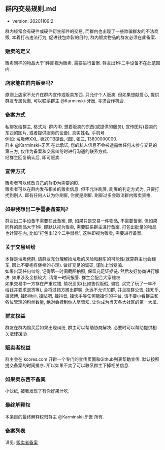 群内交易规则.md
--------------

- version: 20201109:2

群内经常会有硬件或硬件衍生部件的交易, 而群内也出现了一些欺骗群友的不法商贩, 本着打击违法行为, 促进钱包炸裂的目的, 群内贩卖物品的群友必须在此备案. 

### 贩卖的定义

贩卖同样的物品大于1件即视为贩卖, 需要进行备案. 群友出1件二手设备不在此范围内.

### 店家能在群内贩卖吗?

原则上店家不允许在群内宣传或贩卖东西. 只允许个人贩卖. 但如果想献爱心, 提供群友专属优惠, 可以联系群主 @Karminski-牙医, 寻求合作机会.

### 备案方式

私聊发给群主, 格式为: 群内ID, 想要贩卖的东西(或提供的服务), 宣传图片(要卖的东西的图片, 或者提供服务的设备), 真实姓名, 手机号.   
例如: 垃圾佬XXL, 卖20TB硬盘, (图), 张三, 13800000000.  
群主 @Karminski-牙医 在此承诺, 您的私人信息不会被透露给任何未参与交易的第三方, 仅作为备案和交易纠纷时进行沟通的联系方式.  
经群主回复确认后, 即可贩卖.  

### 宣传方式

贩卖者可以修改自己的群ID为需要的ID.  
贩卖者可以在群内发布相关的贩卖信息. 但不允许刷屏, 刷屏的判定方式为, 只要打扰到别人, 即有任何人认为你刷屏, 你就是刷屏. 刷屏过多会取消群内贩卖资格.  
  
### 如果我想出二手需要备案吗?

群友出二手设备不需要在此备案, 即, 如果只是交易一件物品, 不需要备案. 但如果同样的商品大于1件, 即默认视为贩卖, 需要联系群主进行备案. 打包出批量的物品也计算在内, 比如"打包出12个二手鼠标", 这种即视为贩卖, 需要进行备案.

### 关于交易纠纷

本群是垃圾佬群, 请群友充分理解捡垃圾的风险和翻车的可能性(就算群主也会翻车, 因此不要抱有侥幸的心理). 做好充足的调研, 谨防上当受骗.   
如果出现任何纠纷, 记得第一时间截图拍照, 保留充足证据链. 然后友好协商进行解决. 如果涉及金额较大, 请第一时间报警. 群主会配合大家维权.   
如果交易中一方存在严重过错, 情况恶劣(比如售假贩假, 骗钱, 买完了玩了一年不给钱并要求退货等), 会将过错方踢出群聊, 永远不允许加群, 并且挂群公告, 挂知乎, 挂微博, 挂Bilibili, 挂贴吧, 挂抖音, 挂快手等任何能挂你的平台, 请不要小看群主和各位管理的粉丝数量, 绝对会挂到你人尽皆知, 让你成为当天各大社区的第一大瓜.

### 群友权益

群友在群内购买后如果出现纠纷, 群主可以帮助协商解决. 必要时可以帮助提供相关法律援助.

### 贩卖者权益

群主会在 kcores.com 开辟一个专门的宣传页面和Github列表帮助宣传. 默认按照提交备案的时间排序. 所以如果不卖了可以联系群主下掉相关信息.

### 如果卖东西不备案

小伙纸, 被我发现了有你好果汁吃.

### 最终解释权

本条目的最终解释权归群主 @Karminski-牙医 所有.

### 备案列表

详见: [贩卖者备案](./贩卖者备案.md)